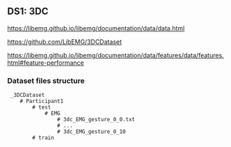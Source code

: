 

## DS1: 3DC

https://libemg.github.io/libemg/documentation/data/data.html

https://github.com/LibEMG/3DCDataset

https://libemg.github.io/libemg/documentation/data/features/data/features.html#feature-performance

### Dataset files structure

```
 _3DCDataset
    # Participant1
        # test
            # EMG
                # 3dc_EMG_gesture_0_0.txt
                # ...
                # 3dc_EMG_gesture_0_10
        # train
```